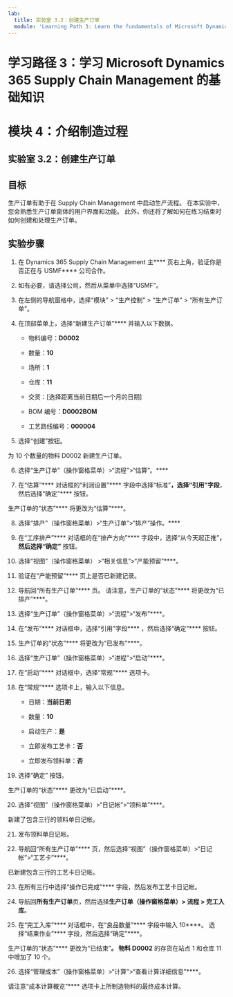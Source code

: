 ```yaml
---
lab:
  title: 实验室 3.2：创建生产订单
  module: 'Learning Path 3: Learn the fundamentals of Microsoft Dynamics 365 Supply Chain Management'
---
```


# 学习路径 3：学习 Microsoft Dynamics 365 Supply Chain Management 的基础知识
# 模块 4：介绍制造过程

## 实验室 3.2：创建生产订单

## 目标

生产订单有助于在 Supply Chain Management 中启动生产流程。 在本实验中，您会熟悉生产订单窗体的用户界面和功能。 此外，你还将了解如何在练习结束时如何创建和处理生产订单。

## 实验步骤

1. 在 Dynamics 365 Supply Chain Management 主**** 页右上角，验证你是否正在与 USMF**** 公司合作。

2. 如有必要，请选择公司，然后从菜单中选择“USMF”。

3. 在左侧的导航窗格中，选择“模块” > “生产控制” > “生产订单” > “所有生产订单”。

4. 在顶部菜单上，选择“新建生产订单”**** 并输入以下数据。

    - 物料编号：**D0002**

    - 数量：**10**

    - 场所：**1**

    - 仓库：**11**

    - 交货：[选择距离当前日期后一个月的日期]

    - BOM 编号：**D0002BOM**

    - 工艺路线编号：**000004**

5. 选择“创建”按钮。

为 10 个数量的物料 D0002 新建生产订单。

6. 选择“生产订单”（操作窗格菜单）&gt;“流程”&gt;“估算”。****

7. 在“估算”**** 对话框的“利润设置”**** 字段中选择“标准”****，选择“引用”字段****，然后选择“确定”**** 按钮。

生产订单的“状态”**** 将更改为“估算”****。

8. 选择“排产”（操作窗格菜单）&gt;“生产订单”&gt;“排产”操作。****

9. 在“工序排产”**** 对话框的在“排产方向”**** 字段中，选择“从今天起正推”****，然后选择“确定”**** 按钮。

10. 选择“视图”（操作窗格菜单） &gt;“相关信息”&gt;“产能预留”****。

11. 验证在“产能预留”**** 页上是否已新建记录。

12. 导航回“所有生产订单”**** 页。 请注意，生产订单的“状态”**** 将更改为“已排产”****。

13. 选择“生产订单”（操作窗格菜单）&gt;“流程”&gt;“发布”****。

14. 在“发布”**** 对话框中，选择“引用”字段**** ，然后选择“确定”**** 按钮。

15. 生产订单的“状态”**** 将更改为“已发布”****。

16. 选择“生产订单”（操作窗格菜单）&gt;“进程”&gt;“启动”****。

17. 在“启动”**** 对话框中，选择“常规”**** 选项卡。

18. 在“常规”**** 选项卡上，输入以下信息。

    - 日期：**当前日期**

    - 数量：**10**

    - 启动生产：**是**

    - 立即发布工艺卡：**否**

    - 立即发布领料单：**否**

19. 选择“确定”  按钮。

生产订单的“状态”**** 更改为“已启动”****。

20. 选择“视图”（操作窗格菜单）&gt;“日记帐”&gt;“领料单”****。

新建了包含三行的领料单日记帐。

21. 发布领料单日记帐。

22. 导航回“所有生产订单”**** 页，然后选择“视图”（操作窗格菜单）&gt;“日记帐”&gt;“工艺卡”****。

已新建包含三行的工艺卡日记帐。

23. 在所有三行中选择“操作已完成”**** 字段，然后发布工艺卡日记帐。

24. 导航回**所有生产订单**页，然后选择**生产订单（操作窗格菜单）&gt; 流程 &gt; 完工入库**。

25. 在“完工入库”**** 对话框中，在“良品数量”**** 字段中输入 10****。 选择“结束作业”**** 字段，然后选择“确定”****。

生产订单的“状态”**** 更改为“已结束”****。 物料 D0002**** 的存货在站点 1 和仓库 11 中增加了 10 个。

26. 选择“管理成本”（操作窗格菜单）&gt;“计算”&gt;“查看计算详细信息”****。

请注意“成本计算概览”**** 选项卡上所制造物料的最终成本计算。

 
